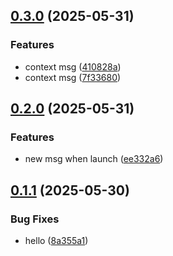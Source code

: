 ## [0.3.0](https://github.com/rares-vsl/CICD/compare/v0.2.0...v0.3.0) (2025-05-31)

### Features

* context msg ([410828a](https://github.com/rares-vsl/CICD/commit/410828a59008cec440bd6460bf0e83ad6d888642))
* context msg ([7f33680](https://github.com/rares-vsl/CICD/commit/7f33680ec5068f1919ee099ea101a4a9b22794d7))

## [0.2.0](https://github.com/rares-vsl/CICD/compare/v0.1.1...v0.2.0) (2025-05-31)

### Features

* new msg when launch ([ee332a6](https://github.com/rares-vsl/CICD/commit/ee332a6c186a3d4196e72d24a28ac12e34241bd6))

## [0.1.1](https://github.com/rares-vsl/CICD/compare/v0.1.0...v0.1.1) (2025-05-30)

### Bug Fixes

* hello ([8a355a1](https://github.com/rares-vsl/CICD/commit/8a355a19be760bfc89c55ac5f3201ba8887ca30b))
